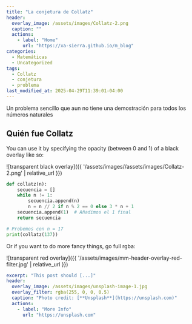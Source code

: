 ```yaml
---
title: "La conjetura de Collatz"
header:
  overlay_image: /assets/images/Collatz-2.png
  caption: ""
  actions:
    - label: "Home"
      url: "https://xa-sierra.github.io/m_blog"
categories:
  - Matemáticas
  - Uncategorized
tags:
  - Collatz
  - conjetura
  - problema
last_modified_at: 2025-04-29T11:39:01-04:00
---
```

Un problema sencillo que aun no tiene una demostración para todos los números naturales

## Quién fue Collatz

You can use it by specifying the opacity (between 0 and 1) of a black overlay like so:

![transparent black overlay]({{ '/assets/images//assets/images/Collatz-2.png' | relative_url }})

```python
def collatz(n):
    secuencia = []
    while n != 1:
        secuencia.append(n)
        n = n // 2 if n % 2 == 0 else 3 * n + 1
    secuencia.append(1)  # Añadimos el 1 final
    return secuencia

# Probemos con n = 17
print(collatz(137))
```

Or if you want to do more fancy things, go full rgba:

![transparent red overlay]({{ '/assets/images/mm-header-overlay-red-filter.jpg' | relative_url }})

```yaml
excerpt: "This post should [...]"
header:
  overlay_image: /assets/images/unsplash-image-1.jpg
  overlay_filter: rgba(255, 0, 0, 0.5)
  caption: "Photo credit: [**Unsplash**](https://unsplash.com)"
  actions:
    - label: "More Info"
      url: "https://unsplash.com"
```
